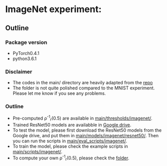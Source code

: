 # ImageNet experiment:

## Outline 

### Package version 

 * PyTorch0.4.1
 * python3.6.1

### Disclaimer

 * The codes in the main/ directory are heavily adapted from the [repo](https://github.com/locuslab/smoothing)
 * The folder is not quite polished compared to the MNIST experiment. Please let me know if you see any problems.

### Outline

 * Pre-computed &rho;<sup>-1</sup><sub>r</sub>(0.5) are available in [main/thresholds/imagenet/](main/thresholds/imagenet/).
 * Trained ResNet50 models are availabble in [Google drive](https://drive.google.com/file/d/19p6uN4-37HzF1dD8whXAkjuLcCzMDKOM/view?usp=sharing).
 * To test the model, please first download the ResNet50 models from the Google drive, and put them in [main/models/imagenet/resnet50/](main/models/imagenet/resnet50/). Then you can run the scripts in [main/eval_scripts/imagenet/](main/eval_scripts/imagenet/).
 * To train the model, please check the example scripts in [main/scripts/imagenet/](main/scripts/imagenet/). 
 * To compute your own &rho;<sup>-1</sup><sub>r</sub>(0.5), please check the [folder](compute_rho/).

